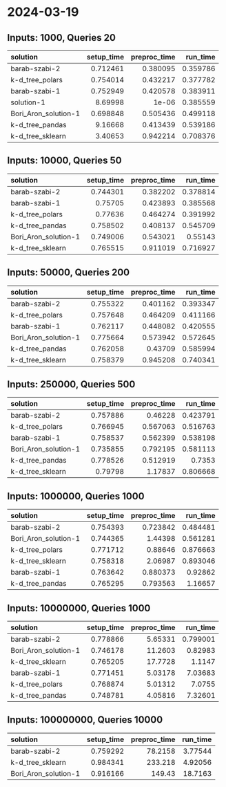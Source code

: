 # 2024-03-19

## Inputs: 1000, Queries 20

| solution             |   setup_time |   preproc_time |   run_time |
|:---------------------|-------------:|---------------:|-----------:|
| barab-szabi-2        |     0.712461 |       0.380095 |   0.359786 |
| k-d_tree_polars      |     0.754014 |       0.432217 |   0.377782 |
| barab-szabi-1        |     0.752949 |       0.420578 |   0.383911 |
| solution-1           |     8.69998  |       1e-06    |   0.385559 |
| Bori_Aron_solution-1 |     0.698848 |       0.505436 |   0.499118 |
| k-d_tree_pandas      |     9.16668  |       0.413439 |   0.539186 |
| k-d_tree_sklearn     |     3.40653  |       0.942214 |   0.708376 |

## Inputs: 10000, Queries 50

| solution             |   setup_time |   preproc_time |   run_time |
|:---------------------|-------------:|---------------:|-----------:|
| barab-szabi-2        |     0.744301 |       0.382202 |   0.378814 |
| barab-szabi-1        |     0.75705  |       0.423893 |   0.385568 |
| k-d_tree_polars      |     0.77636  |       0.464274 |   0.391992 |
| k-d_tree_pandas      |     0.758502 |       0.408137 |   0.545709 |
| Bori_Aron_solution-1 |     0.749006 |       0.543021 |   0.55143  |
| k-d_tree_sklearn     |     0.765515 |       0.911019 |   0.716927 |

## Inputs: 50000, Queries 200

| solution             |   setup_time |   preproc_time |   run_time |
|:---------------------|-------------:|---------------:|-----------:|
| barab-szabi-2        |     0.755322 |       0.401162 |   0.393347 |
| k-d_tree_polars      |     0.757648 |       0.464209 |   0.411166 |
| barab-szabi-1        |     0.762117 |       0.448082 |   0.420555 |
| Bori_Aron_solution-1 |     0.775664 |       0.573942 |   0.572645 |
| k-d_tree_pandas      |     0.762058 |       0.43709  |   0.585994 |
| k-d_tree_sklearn     |     0.758379 |       0.945208 |   0.740341 |

## Inputs: 250000, Queries 500

| solution             |   setup_time |   preproc_time |   run_time |
|:---------------------|-------------:|---------------:|-----------:|
| barab-szabi-2        |     0.757886 |       0.46228  |   0.423791 |
| k-d_tree_polars      |     0.766945 |       0.567063 |   0.516763 |
| barab-szabi-1        |     0.758537 |       0.562399 |   0.538198 |
| Bori_Aron_solution-1 |     0.735855 |       0.792195 |   0.581113 |
| k-d_tree_pandas      |     0.778526 |       0.512919 |   0.7353   |
| k-d_tree_sklearn     |     0.79798  |       1.17837  |   0.806668 |

## Inputs: 1000000, Queries 1000

| solution             |   setup_time |   preproc_time |   run_time |
|:---------------------|-------------:|---------------:|-----------:|
| barab-szabi-2        |     0.754393 |       0.723842 |   0.484481 |
| Bori_Aron_solution-1 |     0.744365 |       1.44398  |   0.561281 |
| k-d_tree_polars      |     0.771712 |       0.88646  |   0.876663 |
| k-d_tree_sklearn     |     0.758318 |       2.06987  |   0.893046 |
| barab-szabi-1        |     0.763642 |       0.880373 |   0.92862  |
| k-d_tree_pandas      |     0.765295 |       0.793563 |   1.16657  |

## Inputs: 10000000, Queries 1000

| solution             |   setup_time |   preproc_time |   run_time |
|:---------------------|-------------:|---------------:|-----------:|
| barab-szabi-2        |     0.778866 |        5.65331 |   0.799001 |
| Bori_Aron_solution-1 |     0.746178 |       11.2603  |   0.82983  |
| k-d_tree_sklearn     |     0.765205 |       17.7728  |   1.1147   |
| barab-szabi-1        |     0.771451 |        5.03178 |   7.03683  |
| k-d_tree_polars      |     0.768874 |        5.01312 |   7.0755   |
| k-d_tree_pandas      |     0.748781 |        4.05816 |   7.32601  |

## Inputs: 100000000, Queries 10000

| solution             |   setup_time |   preproc_time |   run_time |
|:---------------------|-------------:|---------------:|-----------:|
| barab-szabi-2        |     0.759292 |        78.2158 |    3.77544 |
| k-d_tree_sklearn     |     0.984341 |       233.218  |    4.92056 |
| Bori_Aron_solution-1 |     0.916166 |       149.43   |   18.7163  |